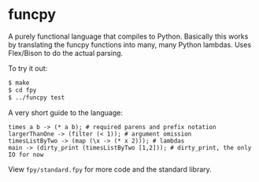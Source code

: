 # funcpy
A purely functional language that compiles to Python. Basically this works by translating the funcpy functions into many, many Python lambdas. Uses Flex/Bison to do the actual parsing.

To try it out:
```bash
$ make
$ cd fpy
$ ../funcpy test
```

A very short guide to the language:
```
times a b -> (* a b); # required parens and prefix notation
largerThanOne -> (filter (< 1)); # argument omission
timesListByTwo -> (map (\x -> (* x 2))); # lambdas
main -> (dirty_print (timesListByTwo [1,2])); # dirty_print, the only IO for now
```

View `fpy/standard.fpy` for more code and the standard library.
